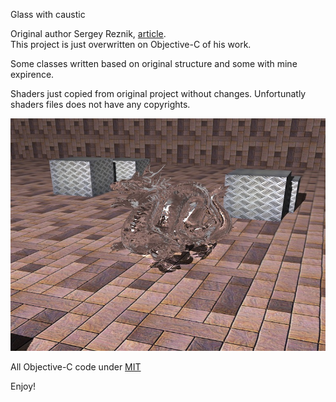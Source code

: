 Glass with caustic

Original author Sergey Reznik, [article](http://www.uraldev.ru/articles/39/page/1).<br>
This project is just overwritten on Objective-C of his work.

Some classes written based on original structure and some with mine expirence.

Shaders just copied from original project without changes.
Unfortunatly shaders files does not have any copyrights.

![image](https://raw.githubusercontent.com/sakrist/Glass/master/Screenshot.jpg)


All Objective-C code under [MIT](http://en.wikipedia.org/wiki/MIT_License)

Enjoy!

